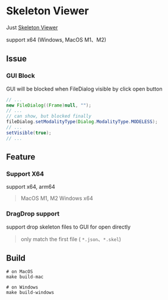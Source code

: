 Skeleton Viewer
===
Just [Skeleton Viewer](http://zh.esotericsoftware.com/spine-skeleton-viewer)

support x64 (Windows, MacOS M1、M2)

## Issue

### GUI Block
GUI will be blocked when FileDialog visible by click open button  

```java
// ...
new FileDialog((Frame)null, "");
// ...
// can show, but blocked finally 
fileDialog.setModalityType(Dialog.ModalityType.MODELESS);
// ...
setVisible(true);
// ...
```

## Feature

### Support X64
support x64, arm64
> MacOS M1, M2
> Windows x64

### DragDrop support
support drop skeleton files to GUI for open directly
> only match the first file ( `*.json`、`*.skel`)


## Build

```shell
# on MacOS
make build-mac

# on Windows
make build-windows
```
